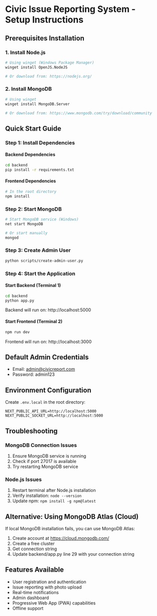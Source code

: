 # Civic Issue Reporting System - Setup Instructions

## Prerequisites Installation

### 1. Install Node.js
```bash
# Using winget (Windows Package Manager)
winget install OpenJS.NodeJS

# Or download from: https://nodejs.org/
```

### 2. Install MongoDB
```bash
# Using winget
winget install MongoDB.Server

# Or download from: https://www.mongodb.com/try/download/community
```

## Quick Start Guide

### Step 1: Install Dependencies

#### Backend Dependencies
```bash
cd backend
pip install -r requirements.txt
```

#### Frontend Dependencies
```bash
# In the root directory
npm install
```

### Step 2: Start MongoDB
```bash
# Start MongoDB service (Windows)
net start MongoDB

# Or start manually
mongod
```

### Step 3: Create Admin User
```bash
python scripts/create-admin-user.py
```

### Step 4: Start the Application

#### Start Backend (Terminal 1)
```bash
cd backend
python app.py
```
Backend will run on: http://localhost:5000

#### Start Frontend (Terminal 2)
```bash
npm run dev
```
Frontend will run on: http://localhost:3000

## Default Admin Credentials
- Email: admin@civicreport.com
- Password: admin123

## Environment Configuration
Create `.env.local` in the root directory:
```env
NEXT_PUBLIC_API_URL=http://localhost:5000
NEXT_PUBLIC_SOCKET_URL=http://localhost:5000
```

## Troubleshooting

### MongoDB Connection Issues
1. Ensure MongoDB service is running
2. Check if port 27017 is available
3. Try restarting MongoDB service

### Node.js Issues
1. Restart terminal after Node.js installation
2. Verify installation: `node --version`
3. Update npm: `npm install -g npm@latest`

## Alternative: Using MongoDB Atlas (Cloud)
If local MongoDB installation fails, you can use MongoDB Atlas:

1. Create account at https://cloud.mongodb.com/
2. Create a free cluster
3. Get connection string
4. Update backend/app.py line 29 with your connection string

## Features Available
- User registration and authentication
- Issue reporting with photo upload
- Real-time notifications
- Admin dashboard
- Progressive Web App (PWA) capabilities
- Offline support
